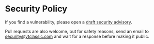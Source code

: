 # Security Policy

If you find a vulnerability, please open a [draft security advisory](https://github.com/adamlui/youtube-classic/security/advisories/new).

Pull requests are also welcome, but for safety reasons, send an email to security@ytclassic.com and wait for a response before making it public.

